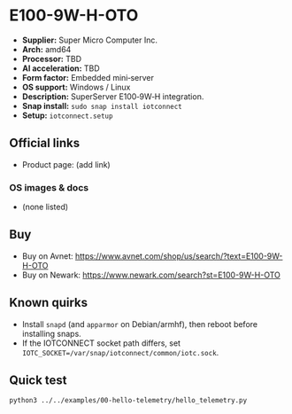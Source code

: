 # E100-9W-H-OTO

- **Supplier:** Super Micro Computer  Inc.
- **Arch:** amd64
- **Processor:** TBD
- **AI acceleration:** TBD
- **Form factor:** Embedded mini‑server
- **OS support:** Windows / Linux
- **Description:** SuperServer E100‑9W‑H integration.
- **Snap install:** `sudo snap install iotconnect`
- **Setup:** `iotconnect.setup`

## Official links
- Product page: (add link)

### OS images & docs
- (none listed)

## Buy
- Buy on Avnet: https://www.avnet.com/shop/us/search/?text=E100-9W-H-OTO
- Buy on Newark: https://www.newark.com/search?st=E100-9W-H-OTO

## Known quirks
- Install `snapd` (and `apparmor` on Debian/armhf), then reboot before installing snaps.
- If the IOTCONNECT socket path differs, set `IOTC_SOCKET=/var/snap/iotconnect/common/iotc.sock`.

## Quick test
```bash
python3 ../../examples/00-hello-telemetry/hello_telemetry.py
```
